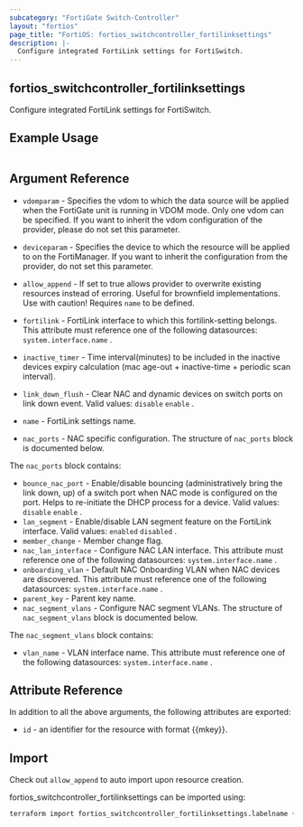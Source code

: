 ```yaml
---
subcategory: "FortiGate Switch-Controller"
layout: "fortios"
page_title: "FortiOS: fortios_switchcontroller_fortilinksettings"
description: |-
  Configure integrated FortiLink settings for FortiSwitch.
---
```


## fortios_switchcontroller_fortilinksettings
Configure integrated FortiLink settings for FortiSwitch.

## Example Usage

```hcl

```

## Argument Reference
* `vdomparam` - Specifies the vdom to which the data source will be applied when the FortiGate unit is running in VDOM mode. Only one vdom can be specified. If you want to inherit the vdom configuration of the provider, please do not set this parameter.
* `deviceparam` - Specifies the device to which the resource will be applied to on the FortiManager. If you want to inherit the configuration from the provider, do not set this parameter.
* `allow_append` - If set to true allows provider to overwrite existing resources instead of erroring. Useful for brownfield implementations. Use with caution! Requires `name` to be defined.

* `fortilink` - FortiLink interface to which this fortilink-setting belongs. This attribute must reference one of the following datasources: `system.interface.name` .
* `inactive_timer` - Time interval(minutes) to be included in the inactive devices expiry calculation (mac age-out + inactive-time + periodic scan interval).
* `link_down_flush` - Clear NAC and dynamic devices on switch ports on link down event. Valid values: `disable` `enable` .
* `name` - FortiLink settings name.
* `nac_ports` - NAC specific configuration. The structure of `nac_ports` block is documented below.

The `nac_ports` block contains:

* `bounce_nac_port` - Enable/disable bouncing (administratively bring the link down, up) of a switch port when NAC mode is configured on the port. Helps to re-initiate the DHCP process for a device. Valid values: `disable` `enable` .
* `lan_segment` - Enable/disable LAN segment feature on the FortiLink interface. Valid values: `enabled` `disabled` .
* `member_change` - Member change flag.
* `nac_lan_interface` - Configure NAC LAN interface. This attribute must reference one of the following datasources: `system.interface.name` .
* `onboarding_vlan` - Default NAC Onboarding VLAN when NAC devices are discovered. This attribute must reference one of the following datasources: `system.interface.name` .
* `parent_key` - Parent key name.
* `nac_segment_vlans` - Configure NAC segment VLANs. The structure of `nac_segment_vlans` block is documented below.

The `nac_segment_vlans` block contains:

* `vlan_name` - VLAN interface name. This attribute must reference one of the following datasources: `system.interface.name` .

## Attribute Reference

In addition to all the above arguments, the following attributes are exported:
* `id` - an identifier for the resource with format {{mkey}}.

## Import

Check out `allow_append` to auto import upon resource creation.

fortios_switchcontroller_fortilinksettings can be imported using:
```sh
terraform import fortios_switchcontroller_fortilinksettings.labelname {{mkey}}
```
